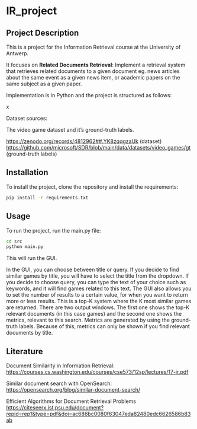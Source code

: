 # IR_project

## Project Description

This is a project for the Information Retrieval course at the University of Antwerp. 

It focuses on **Related Documents Retrieval**: Implement a retrieval system that retrieves related documents to a given document 
eg. news articles about the same event as a given news item, or academic papers on the same subject as a given paper. 

Implementation is in Python and the project is structured as follows:

x

Dataset sources:

The video game dataset and it’s ground-truth labels.

https://zenodo.org/records/4812962##.YK8zqqgzaUk (dataset)
https://github.com/microsoft/SDR/blob/main/data/datasets/video_games/gt (ground-truth labels)

## Installation

To install the project, clone the repository and install the requirements:

```bash
pip install -r requirements.txt
```

## Usage

To run the project, run the main.py file:

```bash
cd src
python main.py
```

This will run the GUI.

In the GUI, you can choose between title or query. 
If you decide to find similar games by title, 
you will have to select the title from the dropdown. 
If you decide to choose query, you can type the text of 
your choice such as keywords, and it will find games related to this text. 
The GUI also allows you to set the number of results to a certain value, 
for when you want to return more or less results. This is a top-K system 
where the K most similar games are returned. There are two output windows. 
The first one shows the top-K relevant documents (in this case games) and 
the second one shows the metrics, relevant to this search. 
Metrics are generated by using the ground-truth labels. 
Because of this, metrics can only be shown if you find relevant documents by title.

## Literature

Document Similarity in Information Retrieval:
https://courses.cs.washington.edu/courses/cse573/12sp/lectures/17-ir.pdf
		
Similar document search with OpenSearch:
https://opensearch.org/blog/similar-document-search/ 

Efficient Algorithms for Document Retrieval Problems 
https://citeseerx.ist.psu.edu/document?repid=rep1&type=pdf&doi=ac686bc0080f63047eda82480edc6626586b83ab 
